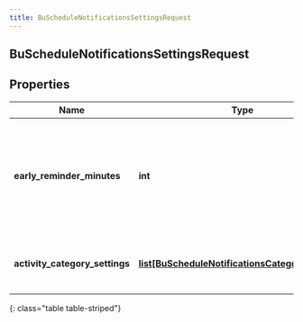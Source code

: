 ```yaml
---
title: BuScheduleNotificationsSettingsRequest
---
```

## BuScheduleNotificationsSettingsRequest

## Properties

|Name | Type | Description | Notes|
|------------ | ------------- | ------------- | -------------|
| **early_reminder_minutes** | **int** | The number of minutes prior to the scheduled event to display an early reminder notification | [optional] |
| **activity_category_settings** | [**list[BuScheduleNotificationsCategorySettings]**](BuScheduleNotificationsCategorySettings.html) | List of activity category notification settings | [optional] |
{: class="table table-striped"}


